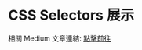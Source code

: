 # CSS Selectors 展示

相關 Medium 文章連結: [點擊前往](https://medium.com/kids5346/css-selector-%E9%81%B8%E6%93%87%E5%99%A8-6d4c331a4f61)